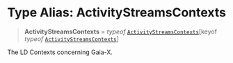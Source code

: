 # Type Alias: ActivityStreamsContexts

> **ActivityStreamsContexts** = *typeof* [`ActivityStreamsContexts`](../variables/ActivityStreamsContexts.md)\[keyof *typeof* [`ActivityStreamsContexts`](../variables/ActivityStreamsContexts.md)\]

The LD Contexts concerning Gaia-X.
